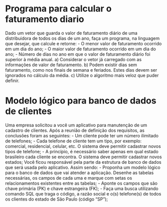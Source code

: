 # Programa para calcular o faturamento diario

Dado um vetor que guarda o valor de faturamento diário de uma distribuidora de todos os dias de um ano, faça um programa, na linguagem que desejar, que calcule e retorne:   - O menor valor de faturamento ocorrido em um dia do ano;  - O maior valor de faturamento ocorrido em um dia do ano;  - Número de dias no ano em que o valor de faturamento diário foi superior à média anual.   a) Considerar o vetor já carregado com as informações de valor de faturamento.   b) Podem existir dias sem faturamento, como nos finais de semana e feriados. Estes dias devem ser ignorados no cálculo da média.   c) Utilize o algoritmo mais veloz que puder definir.


# Modelo lógico para banco de dados de clientes

Uma empresa solicitou a você um aplicativo para manutenção de um cadastro de clientes. Após a reunião de definição dos requisitos, as conclusões foram as seguintes:   - Um cliente pode ter um número ilimitado de telefones;  - Cada telefone de cliente tem um tipo, por exemplo: comercial, residencial, celular, etc. O sistema deve permitir cadastrar novos tipos de telefone;  - A princípio, é necessário saber apenas em qual estado brasileiro cada cliente se encontra. O sistema deve permitir cadastrar novos estados;   Você ficou responsável pela parte da estrutura de banco de dados que será usada pelo aplicativo. Assim sendo:   - Proponha um modelo lógico para o banco de dados que vai atender a aplicação. Desenhe as tabelas necessárias, os campos de cada uma e marque com setas os relacionamentos existentes entre as tabelas;  - Aponte os campos que são chave primária (PK) e chave estrangeira (FK);  - Faça uma busca utilizando comando SQL que traga o código, a razão social e o(s) telefone(s) de todos os clientes do estado de São Paulo (código “SP”);
